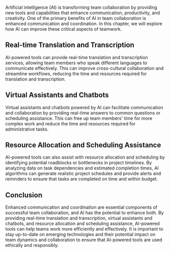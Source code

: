 
Artificial intelligence (AI) is transforming team collaboration by providing new tools and capabilities that enhance communication, productivity, and creativity. One of the primary benefits of AI in team collaboration is enhanced communication and coordination. In this chapter, we will explore how AI can improve these critical aspects of teamwork.

Real-time Translation and Transcription
---------------------------------------

AI-powered tools can provide real-time translation and transcription services, allowing team members who speak different languages to communicate effectively. This can improve cross-cultural collaboration and streamline workflows, reducing the time and resources required for translation and transcription.

Virtual Assistants and Chatbots
-------------------------------

Virtual assistants and chatbots powered by AI can facilitate communication and collaboration by providing real-time answers to common questions or scheduling assistance. This can free up team members' time for more complex work and reduce the time and resources required for administrative tasks.

Resource Allocation and Scheduling Assistance
---------------------------------------------

AI-powered tools can also assist with resource allocation and scheduling by identifying potential roadblocks or bottlenecks in project timelines. By analyzing data on task dependencies and estimated completion times, AI algorithms can generate realistic project schedules and provide alerts and reminders to ensure that tasks are completed on time and within budget.

Conclusion
----------

Enhanced communication and coordination are essential components of successful team collaboration, and AI has the potential to enhance both. By providing real-time translation and transcription, virtual assistants and chatbots, and resource allocation and scheduling assistance, AI-powered tools can help teams work more efficiently and effectively. It is important to stay up-to-date on emerging technologies and their potential impact on team dynamics and collaboration to ensure that AI-powered tools are used ethically and responsibly.
